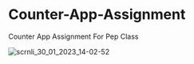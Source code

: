 # Counter-App-Assignment
Counter App Assignment For Pep Class

![scrnli_30_01_2023_14-02-52](https://user-images.githubusercontent.com/121122397/215433458-d3847237-c76c-4ba6-8e4a-8f1499dd579a.gif)
